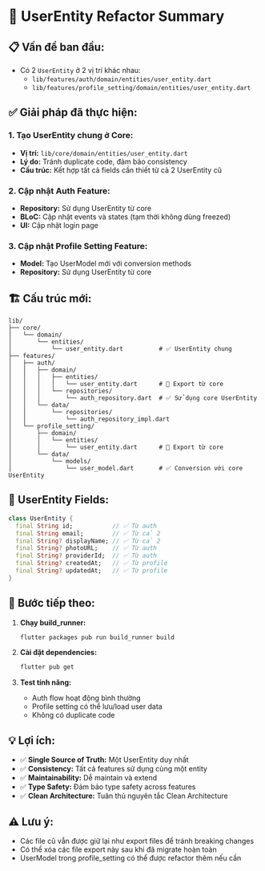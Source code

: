 # 🔄 UserEntity Refactor Summary

## 📋 **Vấn đề ban đầu:**
- Có 2 `UserEntity` ở 2 vị trí khác nhau:
  - `lib/features/auth/domain/entities/user_entity.dart`
  - `lib/features/profile_setting/domain/entities/user_entity.dart`

## ✅ **Giải pháp đã thực hiện:**

### 1. **Tạo UserEntity chung ở Core:**
- **Vị trí:** `lib/core/domain/entities/user_entity.dart`
- **Lý do:** Tránh duplicate code, đảm bảo consistency
- **Cấu trúc:** Kết hợp tất cả fields cần thiết từ cả 2 UserEntity cũ

### 2. **Cập nhật Auth Feature:**
- **Repository:** Sử dụng UserEntity từ core
- **BLoC:** Cập nhật events và states (tạm thời không dùng freezed)
- **UI:** Cập nhật login page

### 3. **Cập nhật Profile Setting Feature:**
- **Model:** Tạo UserModel mới với conversion methods
- **Repository:** Sử dụng UserEntity từ core

## 🏗️ **Cấu trúc mới:**

```
lib/
├── core/
│   └── domain/
│       └── entities/
│           └── user_entity.dart          # ✅ UserEntity chung
├── features/
│   ├── auth/
│   │   ├── domain/
│   │   │   ├── entities/
│   │   │   │   └── user_entity.dart      # 🔄 Export từ core
│   │   │   └── repositories/
│   │   │       └── auth_repository.dart  # ✅ Sử dụng core UserEntity
│   │   └── data/
│   │       └── repositories/
│   │           └── auth_repository_impl.dart
│   └── profile_setting/
│       ├── domain/
│       │   └── entities/
│       │       └── user_entity.dart      # 🔄 Export từ core
│       └── data/
│           └── models/
│               └── user_model.dart       # ✅ Conversion với core UserEntity
```

## 📝 **UserEntity Fields:**

```dart
class UserEntity {
  final String id;           // ✅ Từ auth
  final String email;        // ✅ Từ cả 2
  final String? displayName; // ✅ Từ cả 2
  final String? photoURL;    // ✅ Từ auth
  final String? providerId;  // ✅ Từ auth
  final String? createdAt;   // ✅ Từ profile
  final String? updatedAt;   // ✅ Từ profile
}
```

## 🚀 **Bước tiếp theo:**

1. **Chạy build_runner:**
   ```bash
   flutter packages pub run build_runner build
   ```

2. **Cài đặt dependencies:**
   ```bash
   flutter pub get
   ```

3. **Test tính năng:**
   - Auth flow hoạt động bình thường
   - Profile setting có thể lưu/load user data
   - Không có duplicate code

## 💡 **Lợi ích:**

- ✅ **Single Source of Truth:** Một UserEntity duy nhất
- ✅ **Consistency:** Tất cả features sử dụng cùng một entity
- ✅ **Maintainability:** Dễ maintain và extend
- ✅ **Type Safety:** Đảm bảo type safety across features
- ✅ **Clean Architecture:** Tuân thủ nguyên tắc Clean Architecture

## ⚠️ **Lưu ý:**

- Các file cũ vẫn được giữ lại như export files để tránh breaking changes
- Có thể xóa các file export này sau khi đã migrate hoàn toàn
- UserModel trong profile_setting có thể được refactor thêm nếu cần
